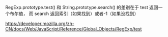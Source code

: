 RegExp.prototype.test() 和 String.prototype.search() 的差别在于 test 返回一个布尔值，
而 search 返回索引（如果找到）或者-1（如果没找到）

https://developer.mozilla.org/zh-CN/docs/Web/JavaScript/Reference/Global_Objects/RegExp/test
